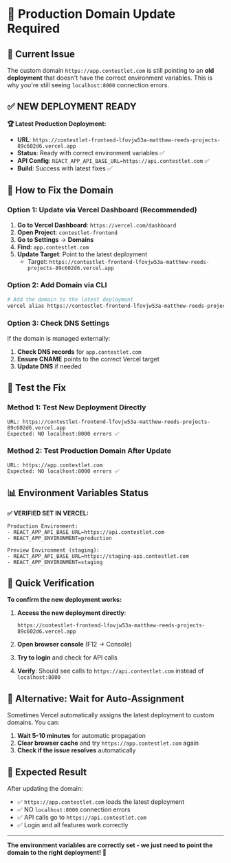# 🔧 Production Domain Update Required

## 🚨 **Current Issue**

The custom domain `https://app.contestlet.com` is still pointing to an **old deployment** that doesn't have the correct environment variables. This is why you're still seeing `localhost:8000` connection errors.

## ✅ **NEW DEPLOYMENT READY**

**🏆 Latest Production Deployment:**
- **URL**: `https://contestlet-frontend-lfovjw53a-matthew-reeds-projects-89c602d6.vercel.app`
- **Status**: Ready with correct environment variables ✅
- **API Config**: `REACT_APP_API_BASE_URL=https://api.contestlet.com` ✅
- **Build**: Success with latest fixes ✅

## 🔧 **How to Fix the Domain**

### **Option 1: Update via Vercel Dashboard (Recommended)**

1. **Go to Vercel Dashboard**: `https://vercel.com/dashboard`
2. **Open Project**: `contestlet-frontend`
3. **Go to Settings** → **Domains**
4. **Find**: `app.contestlet.com`
5. **Update Target**: Point to the latest deployment
   - Target: `https://contestlet-frontend-lfovjw53a-matthew-reeds-projects-89c602d6.vercel.app`

### **Option 2: Add Domain via CLI**

```bash
# Add the domain to the latest deployment
vercel alias https://contestlet-frontend-lfovjw53a-matthew-reeds-projects-89c602d6.vercel.app app.contestlet.com
```

### **Option 3: Check DNS Settings**

If the domain is managed externally:
1. **Check DNS records** for `app.contestlet.com`
2. **Ensure CNAME** points to the correct Vercel target
3. **Update DNS** if needed

## 🧪 **Test the Fix**

### **Method 1: Test New Deployment Directly**
```
URL: https://contestlet-frontend-lfovjw53a-matthew-reeds-projects-89c602d6.vercel.app
Expected: NO localhost:8000 errors ✅
```

### **Method 2: Test Production Domain After Update**
```
URL: https://app.contestlet.com
Expected: NO localhost:8000 errors ✅
```

## 📊 **Environment Variables Status**

**✅ VERIFIED SET IN VERCEL:**
```
Production Environment:
- REACT_APP_API_BASE_URL=https://api.contestlet.com
- REACT_APP_ENVIRONMENT=production

Preview Environment (staging):
- REACT_APP_API_BASE_URL=https://staging-api.contestlet.com  
- REACT_APP_ENVIRONMENT=staging
```

## 🎯 **Quick Verification**

**To confirm the new deployment works:**

1. **Access the new deployment directly**:
   ```
   https://contestlet-frontend-lfovjw53a-matthew-reeds-projects-89c602d6.vercel.app
   ```

2. **Open browser console** (F12 → Console)

3. **Try to login** and check for API calls

4. **Verify**: Should see calls to `https://api.contestlet.com` instead of `localhost:8000`

## 🔄 **Alternative: Wait for Auto-Assignment**

Sometimes Vercel automatically assigns the latest deployment to custom domains. You can:

1. **Wait 5-10 minutes** for automatic propagation
2. **Clear browser cache** and try `https://app.contestlet.com` again
3. **Check if the issue resolves** automatically

## 🎉 **Expected Result**

After updating the domain:
- ✅ `https://app.contestlet.com` loads the latest deployment
- ✅ NO `localhost:8000` connection errors
- ✅ API calls go to `https://api.contestlet.com`
- ✅ Login and all features work correctly

---

**The environment variables are correctly set - we just need to point the domain to the right deployment! 🎯**
